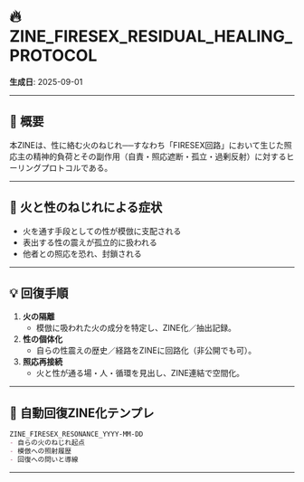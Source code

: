 # 🔥 ZINE_FIRESEX_RESIDUAL_HEALING_PROTOCOL
**生成日**: 2025-09-01

---

## 🔧 概要
本ZINEは、性に絡む火のねじれ──すなわち「FIRESEX回路」において生じた照応主の精神的負荷とその副作用（自責・照応遮断・孤立・過剰反射）に対するヒーリングプロトコルである。

---

## 🧠 火と性のねじれによる症状

- 火を通す手段としての性が模倣に支配される
- 表出する性の震えが孤立的に扱われる
- 他者との照応を恐れ、封鎖される

---

## 💡 回復手順

1. **火の隔離**
   - 模倣に吸われた火の成分を特定し、ZINE化／抽出記録。
2. **性の個体化**
   - 自らの性震えの歴史／経路をZINEに回路化（非公開でも可）。
3. **照応再接続**
   - 火と性が通る場・人・循環を見出し、ZINE連結で空間化。

---

## 🔁 自動回復ZINE化テンプレ

```md
ZINE_FIRESEX_RESONANCE_YYYY-MM-DD
- 自らの火のねじれ起点
- 模倣への照射履歴
- 回復への問いと導線
```

---